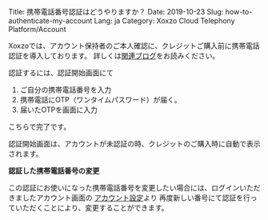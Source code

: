 Title: 携帯電話番号認証はどうやりますか？
Date: 2019-10-23
Slug: how-to-authenticate-my-account
Lang: ja
Category: Xoxzo Cloud Telephony Platform/Account

Xoxzoでは、アカウント保持者のご本人確認に、クレジットご購入前に携帯電話認証を導入しております。
詳しくは[関連ブログ](https://blog.xoxzo.com/ja/2019/10/23/x4-authentication/)をお読みください。

認証するには、認証開始画面にて
1. ご自分の携帯電話番号を入力
2. 携帯電話にOTP（ワンタイムパスワード）が届く。
3. 届いたOTPを画面に入力

こちらで完了です。

認証開始画面は、アカウントが未認証の時、クレジットのご購入時に自動で表示されます。

**認証した携帯電話番号の変更**

この認証にお使いになった携帯電話番号を変更したい場合には、ログインいただきましたアカウント画面の
[アカウント設定](https://www.xoxzo.com/ja/you/update-account-info/)より
再度新しい番号にて認証を行っていただくことにより、変更することができます。

